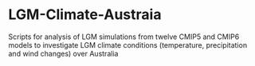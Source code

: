 # LGM-Climate-Austraia
Scripts for analysis of LGM simulations from twelve CMIP5 and CMIP6 models to investigate LGM climate conditions (temperature, precipitation and wind changes) over Australia
